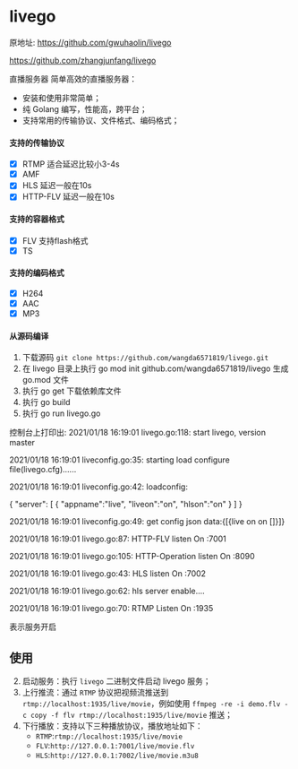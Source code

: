# livego

原地址:
https://github.com/gwuhaolin/livego 

https://github.com/zhangjunfang/livego


直播服务器
简单高效的直播服务器：
- 安装和使用非常简单；
- 纯 Golang 编写，性能高，跨平台；
- 支持常用的传输协议、文件格式、编码格式；

#### 支持的传输协议
- [x] RTMP  适合延迟比较小3-4s
- [x] AMF
- [x] HLS   延迟一般在10s
- [x] HTTP-FLV 延迟一般在10s

#### 支持的容器格式
- [x] FLV  支持flash格式
- [x] TS

#### 支持的编码格式
- [x] H264
- [x] AAC
- [x] MP3

#### 从源码编译
1. 下载源码 `git clone https://github.com/wangda6571819/livego.git`
2. 在 livego 目录上执行  go mod init github.com/wangda6571819/livego 生成 go.mod 文件
3. 执行 go get 下载依赖库文件
4. 执行 go build
5. 执行 go run livego.go 

控制台上打印出:
2021/01/18 16:19:01 livego.go:118: start livego, version master

2021/01/18 16:19:01 liveconfig.go:35: starting load configure file(livego.cfg)......

2021/01/18 16:19:01 liveconfig.go:42: loadconfig: 

{ 
    "server": [ 
	{ 
	"appname":"live", 
	"liveon":"on", 
	"hlson":"on" 
	} 
	] 
} 

2021/01/18 16:19:01 liveconfig.go:49: get config json data:{[{live on on []}]} 

2021/01/18 16:19:01 livego.go:87: HTTP-FLV listen On :7001 

2021/01/18 16:19:01 livego.go:105: HTTP-Operation listen On :8090 

2021/01/18 16:19:01 livego.go:43: HLS listen On :7002 

2021/01/18 16:19:01 livego.go:62: hls server enable.... 

2021/01/18 16:19:01 livego.go:70: RTMP Listen On :1935 


表示服务开启

## 使用
2. 启动服务：执行 `livego` 二进制文件启动 livego 服务；
3. 上行推流：通过 `RTMP` 协议把视频流推送到 `rtmp://localhost:1935/live/movie`，例如使用 `ffmpeg -re -i demo.flv -c copy -f flv rtmp://localhost:1935/live/movie` 推送；
4. 下行播放：支持以下三种播放协议，播放地址如下：
    - `RTMP`:`rtmp://localhost:1935/live/movie`
    - `FLV`:`http://127.0.0.1:7001/live/movie.flv`
    - `HLS`:`http://127.0.0.1:7002/live/movie.m3u8`
